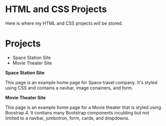 # HTML and CSS Projects
 Here is where my HTML and CSS projects will be stored.

# Projects
<ul>
<li>Space Station Site</li>
<li>Movie Theater Site</li>
</ul>

<strong>Space Station Site</strong>

This page is an example home page for Space travel company. It's styled using CSS and contains a navbar, image conainers, and form.

<strong>Movie Theater Site</strong>

This page is an example home page for a Movie theater that is styled using Boostrap 4. It contians many Bootstrap components inculding but not limited to a navbar, jumbotron, form, cards, and dropdowns.

